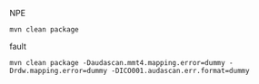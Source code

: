 NPE
```
mvn clean package
```


fault
```
mvn clean package -Daudascan.mmt4.mapping.error=dummy -Drdw.mapping.error=dummy -DICO001.audascan.err.format=dummy
```


